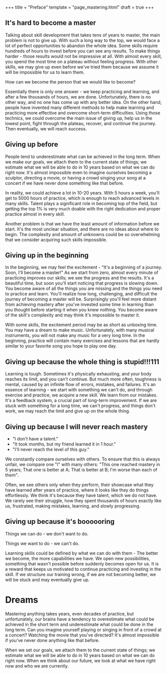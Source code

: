 +++
title = "Preface"
template = "page_mastering.html"
draft = true
+++


## It's hard to become a master

Talking about skill development that takes tens of years to master, the main problem is not to give up. With such a long way to the top, we would face a lot of perfect opportunities to abandon the whole idea. Some skills require hundreds of hours to invest before you can see any results. To make things harder - those results would not be impressive at all. With almost every skill, you spend the most time on a plateau without feeling progress. With other skills, we may give up even before we've tried them because we assume it will be impossible for us to learn them.

How can we become the person that we would like to become?

Essentially there is only one answer - we keep practicing and learning, and after a few thousands of hours, we are done. Unfortunately, there is no other way, and no one has come up with any better idea. On the other hand, people have invented many different methods to help make learning and practicing more effective and overcome short-term difficulties. Using those technics, we could overcome the main issue of giving up, help us in the lowest point, fight through the plateau, recover, and continue the journey. Then eventually, we will reach success.

## Giving up before

People tend to underestimate what can be achieved in the long term. When we make our goals, we attach them to the current state of things; we estimate what we will be able to do in 10 years based on what we can do right now. It's almost impossible even to imagine ourselves becoming a sculptor, directing a movie, or having a crowd singing your song at a concert if we have never done something like that before.

In reality, we could achieve a lot in 10-20 years. With 5 hours a week, you'll get to 5000 hours of practice, which is enough to reach advanced levels in many skills. Talent plays a significant role in becoming top of the field, but getting the top 1% is very much doable with the right dedication and proper practice almost in every skill.

Another problem is that we have the least amount of information before we start. It's the most unclear situation, and there are no ideas about where to begin. The complexity and amount of unknowns could be so overwhelming that we consider acquiring such skills impossible.

## Giving up in the beginning

In the beginning, we may feel the excitement - "It's a beginning of a journey. Soon, I'll become a master!" As we start from zero, almost every minute of practicing improves our skills; we see the progress and the results. It's a beautiful time, but soon you'll start noticing that progress is slowing down. You become aware of all the things you are missing and the things you need to practice and learn. You'll realize how long, challenging, and difficult the journey of becoming a master will be. Surprisingly you'll feel more distant from achieving mastery after you've invested some time in learning than you thought before starting it when you knew nothing. You become aware of the skill's complexity and may think it's impossible to master it.

With some skills, the excitement period may be as short as unboxing time. You may have a dream to make music. Unfortunately, with many musical instruments, you will not make any music for a very long time. In the beginning, practice will contain many exercises and lessons that are hardly similar to your favorite song you hope to play one day.

## Giving up because the whole thing is stupid!!!111

Learning is tough. Sometimes it's physically exhausting, and your body reaches its limit, and you can't continue. But much more often, toughness is mental, caused by an infinite flow of errors, mistakes, and failures. It's an essence of learning - we start with something we can't do, and through exercise and practice, we acquire a new skill. We learn from our mistakes. It's a feedback system, a crucial part of long-term improvement. If we are stuck with something for a long time, we can't progress, and things don't work, we may reach the limit and give up on the whole thing.

## Giving up because I will never reach mastery

- "I don't have a talent."
- "It took months, but my friend learned it in 1 hour."
- "I'll never reach the level of this guy."

We constantly compare ourselves with others. To ensure that this is always unfair, we compare one "I" with many others: "This one reached mastery in 5 years; That one is better at A; That is better at B; I'm worse than each of them".

Often, we see others only when they perform, their showcase what they have learned after years of practice, where it looks like they do things effortlessly. We think it's because they have talent, which we do not have. We rarely see their struggle, how they spent thousands of hours exactly like us, frustrated, making mistakes, learning, and slowly progressing.

## Giving up because it's boooooring

Things we can do - we don't want to do.

Things we want to do - we can't do.

Learning skills could be defined by what we can do with them - The better we become, the more capabilities we have. We open new possibilities, something that wasn't possible before suddenly becomes open for us. It is a reward that keeps us motivated to continue practicing and investing in the skill. If we structure our training wrong, if we are not becoming better, we will be stuck and may eventually give up.

# Dreams

Mastering anything takes years, even decades of practice, but unfortunately, our brains have a tendency to overestimate what could be achieved in the short term and underestimate what could be done in the long term. Can you imagine yourself playing or singing in front of a crowd at a concert? Watching the movie that you've directed? It's almost impossible if you've never done anything like that before. 

When we set our goals, we attach them to the current state of things; we estimate what we will be able to do in 10 years based on what we can do right now. When we think about our future, we look at what we have right now and who we are currently.

